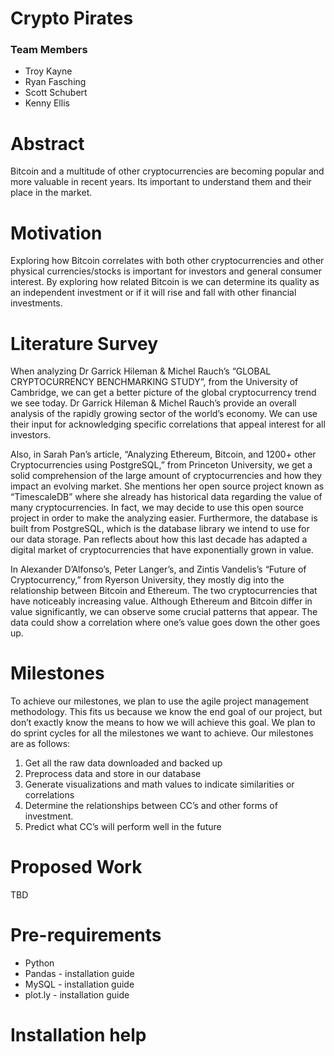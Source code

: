 <h1>Crypto Pirates</h1>
<h3>Team Members</h3>
<ul>
  <li>Troy Kayne</li>
  <li>Ryan Fasching</li>
  <li>Scott Schubert</li>
  <li>Kenny Ellis</li>
</ul>

<h1>Abstract</h1>
<p>Bitcoin and a multitude of other cryptocurrencies are becoming popular and more valuable in recent years.  Its important to understand them and their place in the market.
</p>

<h1>Motivation</h1>
<p>Exploring how Bitcoin correlates with both other cryptocurrencies and other physical currencies/stocks is important for investors and general consumer interest.  By exploring how related Bitcoin is we can determine its quality as an independent investment or if it will rise and fall with other financial investments.
</p>

<h1>Literature Survey</h1>
<p>When analyzing Dr Garrick Hileman & Michel Rauch’s “GLOBAL CRYPTOCURRENCY
BENCHMARKING STUDY”, from the University of Cambridge, we can get a better picture of the global cryptocurrency trend we see today. Dr Garrick Hileman & Michel Rauch’s provide an overall analysis of the rapidly growing sector of the world’s economy. We can use their input for acknowledging specific correlations that appeal interest for all investors.
</p>
<p>Also, in Sarah Pan’s article, “Analyzing Ethereum, Bitcoin, and 1200+ other Cryptocurrencies using PostgreSQL,” from Princeton University, we get a solid comprehension of the large amount of cryptocurrencies and how they impact an evolving market. She mentions her open source project known as “TimescaleDB” where she already has historical data regarding the value of many cryptocurrencies.  In fact, we may decide to use this open source project in order to make the analyzing easier. Furthermore, the database is built from PostgreSQL, which is the database library we intend to use for our data storage. Pan reflects about how this last decade has adapted a digital market of cryptocurrencies that have exponentially grown in value.</p>
<p>In Alexander D’Alfonso’s, Peter Langer’s, and Zintis Vandelis’s “Future of Cryptocurrency,” from Ryerson University, they mostly dig into the relationship between Bitcoin and Ethereum. The two cryptocurrencies that have noticeably increasing value. Although Ethereum and Bitcoin differ in value significantly, we can observe some crucial patterns that appear.  The data could show a correlation where one’s value goes down the other goes up.</p>

<h1>Milestones</h1>
<p>To achieve our milestones, we plan to use the agile project management methodology. This fits us because we know the end goal of our project, but don’t exactly know the means to how we will achieve this goal. We plan to do sprint cycles for all the milestones we want to achieve. Our milestones are as follows:</p>
<ol>
  <li>Get all the raw data downloaded and backed up</li>
  <li>Preprocess data and store in our database</li>
  <li>Generate visualizations and math values to indicate similarities or correlations</li>
  <li>Determine the relationships between CC’s and other forms of investment.</li>
  <li>Predict what CC’s will perform well in the future</li>
</ol>

<h1>Proposed Work</h1>
<p>TBD</p>

<h1>Pre-requirements</h1>
<ul>
  <li>Python</li>
  <li>Pandas - <a hfer="https://pandas.pydata.org/pandas-docs/stable/install.html">installation guide</a></li>
  <li>MySQL - <a hfer="https://dev.mysql.com/doc/refman/5.7/en/installing.html">installation guide</a></li>
  <li>plot.ly - <a hfer="https://plot.ly/python/getting-started/">installation guide</a></li>
</ul>

<h1>Installation help</h1>
